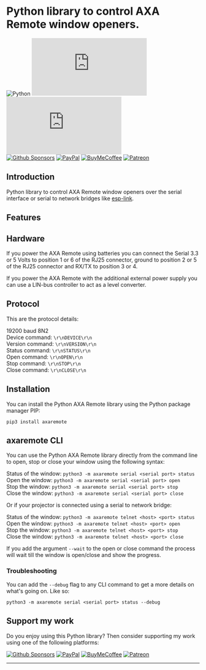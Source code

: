 # Python library to control AXA Remote window openers.

![Python][python-shield]
[![GitHub Release][releases-shield]][releases]
[![Licence][license-badge]][license]  
[![Github Sponsors][github-shield]][github]
[![PayPal][paypal-shield]][paypal]
[![BuyMeCoffee][buymecoffee-shield]][buymecoffee]
[![Patreon][patreon-shield]][patreon]

## Introduction

Python library to control AXA Remote window openers over the serial interface or serial to network
bridges like [esp-link](https://github.com/jeelabs/esp-link).

## Features

## Hardware

If you power the AXA Remote using batteries you can connect the Serial 3.3 or 5 Volts to position 1
or 6 of the RJ25 connector, ground to position 2 or 5 of the RJ25 connector and RX/TX to position 3
or 4. 
 
If you power the AXA Remote with the additional external power supply you can use a LIN-bus
controller to act as a level converter.

## Protocol

This are the protocol details:  

19200 baud 8N2  
Device command: `\r\nDEVICE\r\n`  
Version command: `\r\nVERSION\r\n`  
Status command: `\r\nSTATUS\r\n`  
Open command: `\r\nOPEN\r\n`  
Stop command: `\r\nSTOP\r\n`  
Close command: `\r\nCLOSE\r\n`

## Installation

You can install the Python AXA Remote library using the Python package manager PIP:

`pip3 install axaremote`

## axaremote CLI

You can use the Python AXA Remote library directly from the command line to open, stop or close
your window using the following syntax:

Status of the window: `python3 -m axaremote serial <serial port> status`  
Open the window: `python3 -m axaremote serial <serial port> open`  
Stop the window: `python3 -m axaremote serial <serial port> stop`  
Close the window: `python3 -m axaremote serial <serial port> close`

Or if your projector is connected using a serial to network bridge:

Status of the window: `python3 -m axaremote telnet <host> <port> status`  
Open the window: `python3 -m axaremote telnet <host> <port> open`  
Stop the window: `python3 -m axaremote telnet <host> <port> stop`  
Close the window: `python3 -m axaremote telnet <host> <port> close`

If you add the argument `--wait` to the open or close command the process will wait till the window
is open/close and show the progress.

### Troubleshooting

You can add the `--debug` flag to any CLI command to get a more details on what's going on. Like so:

`python3 -m axaremote serial <serial port> status --debug`

## Support my work

Do you enjoy using this Python library? Then consider supporting my work using one of the following
platforms:

[![Github Sponsors][github-shield]][github]
[![PayPal][paypal-shield]][paypal]
[![BuyMeCoffee][buymecoffee-shield]][buymecoffee]
[![Patreon][patreon-shield]][patreon]

---

[python-shield]: https://img.shields.io/badge/python-3670A0?style=for-the-badge&logo=python&logoColor=ffdd54
[releases]: https://github.com/rrooggiieerr/axaremote.py/releases
[releases-shield]: https://img.shields.io/github/v/release/rrooggiieerr/axaremote.py?style=for-the-badge
[license]: ./LICENSE
[license-badge]: https://img.shields.io/github/license/rrooggiieerr/axaremote.py?style=for-the-badge
[paypal]: https://paypal.me/seekingtheedge
[paypal-shield]: https://img.shields.io/badge/PayPal-00457C?style=for-the-badge&logo=paypal&logoColor=white
[buymecoffee]: https://www.buymeacoffee.com/rrooggiieerr
[buymecoffee-shield]: https://img.shields.io/badge/Buy%20Me%20a%20Coffee-ffdd00?style=for-the-badge&logo=buy-me-a-coffee&logoColor=black
[github]: https://github.com/sponsors/rrooggiieerr
[github-shield]: https://img.shields.io/badge/sponsor-30363D?style=for-the-badge&logo=GitHub-Sponsors&logoColor=ea4aaa
[patreon]: https://www.patreon.com/seekingtheedge/creators
[patreon-shield]: https://img.shields.io/badge/Patreon-F96854?style=for-the-badge&logo=patreon&logoColor=white
